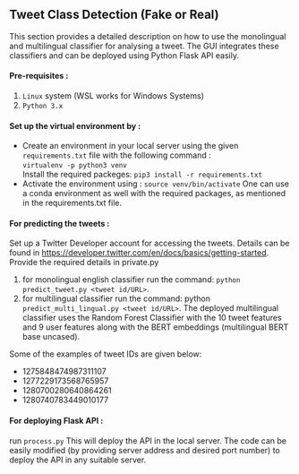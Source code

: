 ## Tweet Class Detection (Fake or Real)

This section provides a detailed description on how to use the monolingual and multilingual classifier for analysing a tweet. 
The GUI integrates these classifiers and can be deployed using Python Flask API easily. 

#### Pre-requisites :
1. `Linux` system (WSL works for Windows Systems)
2. `Python 3.x`

#### Set up the virtual environment by :
-  Create an environment in your local server using the given `requirements.txt` file with the following command :  
`virtualenv -p python3 venv`  
Install the required packeges:
`pip3 install -r requirements.txt`
-  Activate the environment using :
`source venv/bin/activate`
One can use a conda environment as well with the required packages, as mentioned in the requirements.txt file.

#### For predicting the tweets : 
Set up a Twitter Developer account for accessing the tweets. Details can be found in https://developer.twitter.com/en/docs/basics/getting-started.
Provide the required details in private.py
1. for monolingual english classifier run the command: `python predict_tweet.py <tweet id/URL>`.
2. for multilingual classifier run the command: python `predict_multi_lingual.py <tweet id/URL>`.
The deployed multilingual classifier uses the Random Forest Classifier with the 10 tweet features and 9 user features along with the BERT embeddings (multilingual BERT base uncased).  

Some of the examples of tweet IDs are given below:
- 1275848474987311107 
- 1277229173568765957
- 1280700280640864261
- 1280740783449010177

#### For deploying Flask API :
run `process.py`
This will deploy the API in the local server. The code can be easily modified (by providing server address and desired port number) to deploy the API in any suitable server.
